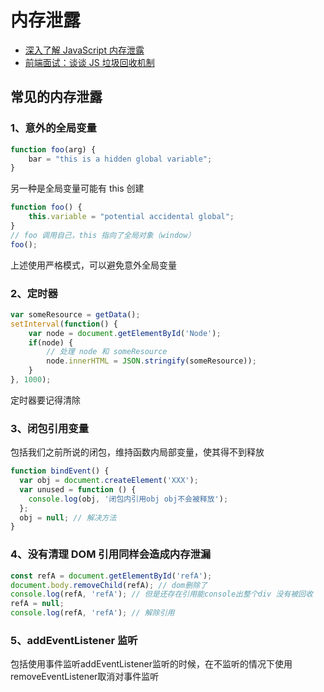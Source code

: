 # 内存泄露
- [深入了解 JavaScript 内存泄露](https://segmentfault.com/a/1190000020231307)
- [前端面试：谈谈 JS 垃圾回收机制](https://segmentfault.com/a/1190000018605776)


## 常见的内存泄露

### 1、意外的全局变量

```js
function foo(arg) {
    bar = "this is a hidden global variable";
}
```

另一种是全局变量可能有 this 创建
```js
function foo() {
    this.variable = "potential accidental global";
}
// foo 调用自己，this 指向了全局对象（window）
foo();
```

上述使用严格模式，可以避免意外全局变量


### 2、定时器

```js
var someResource = getData();
setInterval(function() {
    var node = document.getElementById('Node');
    if(node) {
        // 处理 node 和 someResource
        node.innerHTML = JSON.stringify(someResource));
    }
}, 1000);
```

定时器要记得清除

### 3、闭包引用变量

包括我们之前所说的闭包，维持函数内局部变量，使其得不到释放

```js
function bindEvent() {
  var obj = document.createElement('XXX');
  var unused = function () {
    console.log(obj, '闭包内引用obj obj不会被释放');
  };
  obj = null; // 解决方法
}
```

### 4、没有清理 DOM 引用同样会造成内存泄漏

```js
const refA = document.getElementById('refA');
document.body.removeChild(refA); // dom删除了
console.log(refA, 'refA'); // 但是还存在引用能console出整个div 没有被回收
refA = null;
console.log(refA, 'refA'); // 解除引用

```

### 5、addEventListener 监听

包括使用事件监听addEventListener监听的时候，在不监听的情况下使用removeEventListener取消对事件监听


